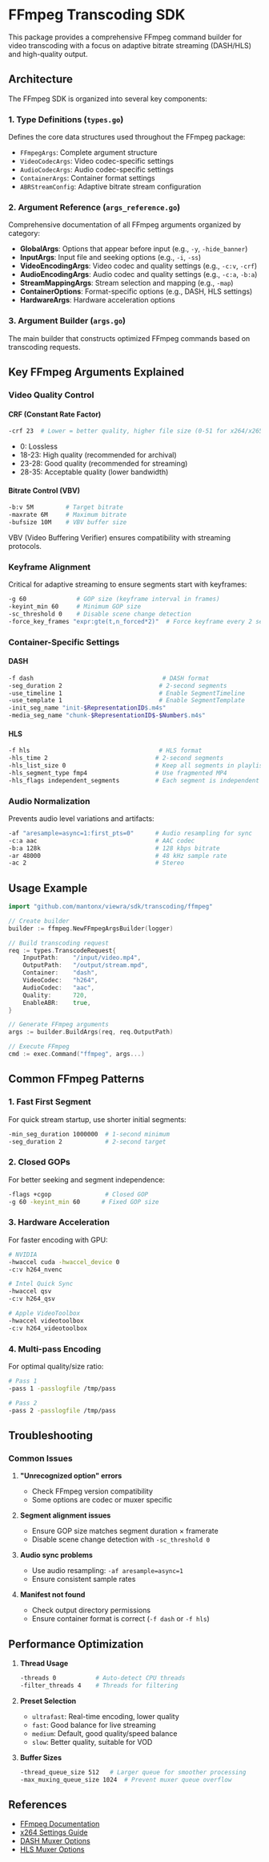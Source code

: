 # FFmpeg Transcoding SDK

This package provides a comprehensive FFmpeg command builder for video transcoding with a focus on adaptive bitrate streaming (DASH/HLS) and high-quality output.

## Architecture

The FFmpeg SDK is organized into several key components:

### 1. Type Definitions (`types.go`)
Defines the core data structures used throughout the FFmpeg package:
- `FFmpegArgs`: Complete argument structure
- `VideoCodecArgs`: Video codec-specific settings
- `AudioCodecArgs`: Audio codec-specific settings
- `ContainerArgs`: Container format settings
- `ABRStreamConfig`: Adaptive bitrate stream configuration

### 2. Argument Reference (`args_reference.go`)
Comprehensive documentation of all FFmpeg arguments organized by category:
- **GlobalArgs**: Options that appear before input (e.g., `-y`, `-hide_banner`)
- **InputArgs**: Input file and seeking options (e.g., `-i`, `-ss`)
- **VideoEncodingArgs**: Video codec and quality settings (e.g., `-c:v`, `-crf`)
- **AudioEncodingArgs**: Audio codec and quality settings (e.g., `-c:a`, `-b:a`)
- **StreamMappingArgs**: Stream selection and mapping (e.g., `-map`)
- **ContainerOptions**: Format-specific options (e.g., DASH, HLS settings)
- **HardwareArgs**: Hardware acceleration options

### 3. Argument Builder (`args.go`)
The main builder that constructs optimized FFmpeg commands based on transcoding requests.

## Key FFmpeg Arguments Explained

### Video Quality Control

#### CRF (Constant Rate Factor)
```bash
-crf 23  # Lower = better quality, higher file size (0-51 for x264/x265)
```
- 0: Lossless
- 18-23: High quality (recommended for archival)
- 23-28: Good quality (recommended for streaming)
- 28-35: Acceptable quality (lower bandwidth)

#### Bitrate Control (VBV)
```bash
-b:v 5M         # Target bitrate
-maxrate 6M     # Maximum bitrate
-bufsize 10M    # VBV buffer size
```
VBV (Video Buffering Verifier) ensures compatibility with streaming protocols.

### Keyframe Alignment

Critical for adaptive streaming to ensure segments start with keyframes:

```bash
-g 60              # GOP size (keyframe interval in frames)
-keyint_min 60     # Minimum GOP size
-sc_threshold 0    # Disable scene change detection
-force_key_frames "expr:gte(t,n_forced*2)"  # Force keyframe every 2 seconds
```

### Container-Specific Settings

#### DASH
```bash
-f dash                                    # DASH format
-seg_duration 2                           # 2-second segments
-use_timeline 1                           # Enable SegmentTimeline
-use_template 1                           # Enable SegmentTemplate
-init_seg_name "init-$RepresentationID$.m4s"
-media_seg_name "chunk-$RepresentationID$-$Number$.m4s"
```

#### HLS
```bash
-f hls                                    # HLS format
-hls_time 2                              # 2-second segments
-hls_list_size 0                         # Keep all segments in playlist
-hls_segment_type fmp4                   # Use fragmented MP4
-hls_flags independent_segments          # Each segment is independent
```

### Audio Normalization

Prevents audio level variations and artifacts:

```bash
-af "aresample=async=1:first_pts=0"      # Audio resampling for sync
-c:a aac                                 # AAC codec
-b:a 128k                                # 128 kbps bitrate
-ar 48000                                # 48 kHz sample rate
-ac 2                                    # Stereo
```

## Usage Example

```go
import "github.com/mantonx/viewra/sdk/transcoding/ffmpeg"

// Create builder
builder := ffmpeg.NewFFmpegArgsBuilder(logger)

// Build transcoding request
req := types.TranscodeRequest{
    InputPath:    "/input/video.mp4",
    OutputPath:   "/output/stream.mpd",
    Container:    "dash",
    VideoCodec:   "h264",
    AudioCodec:   "aac",
    Quality:      720,
    EnableABR:    true,
}

// Generate FFmpeg arguments
args := builder.BuildArgs(req, req.OutputPath)

// Execute FFmpeg
cmd := exec.Command("ffmpeg", args...)
```

## Common FFmpeg Patterns

### 1. Fast First Segment
For quick stream startup, use shorter initial segments:
```bash
-min_seg_duration 1000000  # 1-second minimum
-seg_duration 2            # 2-second target
```

### 2. Closed GOPs
For better seeking and segment independence:
```bash
-flags +cgop               # Closed GOP
-g 60 -keyint_min 60      # Fixed GOP size
```

### 3. Hardware Acceleration
For faster encoding with GPU:
```bash
# NVIDIA
-hwaccel cuda -hwaccel_device 0
-c:v h264_nvenc

# Intel Quick Sync
-hwaccel qsv
-c:v h264_qsv

# Apple VideoToolbox
-hwaccel videotoolbox
-c:v h264_videotoolbox
```

### 4. Multi-pass Encoding
For optimal quality/size ratio:
```bash
# Pass 1
-pass 1 -passlogfile /tmp/pass

# Pass 2
-pass 2 -passlogfile /tmp/pass
```

## Troubleshooting

### Common Issues

1. **"Unrecognized option" errors**
   - Check FFmpeg version compatibility
   - Some options are codec or muxer specific

2. **Segment alignment issues**
   - Ensure GOP size matches segment duration × framerate
   - Disable scene change detection with `-sc_threshold 0`

3. **Audio sync problems**
   - Use audio resampling: `-af aresample=async=1`
   - Ensure consistent sample rates

4. **Manifest not found**
   - Check output directory permissions
   - Ensure container format is correct (`-f dash` or `-f hls`)

## Performance Optimization

1. **Thread Usage**
   ```bash
   -threads 0           # Auto-detect CPU threads
   -filter_threads 4    # Threads for filtering
   ```

2. **Preset Selection**
   - `ultrafast`: Real-time encoding, lower quality
   - `fast`: Good balance for live streaming
   - `medium`: Default, good quality/speed balance
   - `slow`: Better quality, suitable for VOD

3. **Buffer Sizes**
   ```bash
   -thread_queue_size 512   # Larger queue for smoother processing
   -max_muxing_queue_size 1024  # Prevent muxer queue overflow
   ```

## References

- [FFmpeg Documentation](https://ffmpeg.org/documentation.html)
- [x264 Settings Guide](https://trac.ffmpeg.org/wiki/Encode/H.264)
- [DASH Muxer Options](https://ffmpeg.org/ffmpeg-formats.html#dash-2)
- [HLS Muxer Options](https://ffmpeg.org/ffmpeg-formats.html#hls-2)